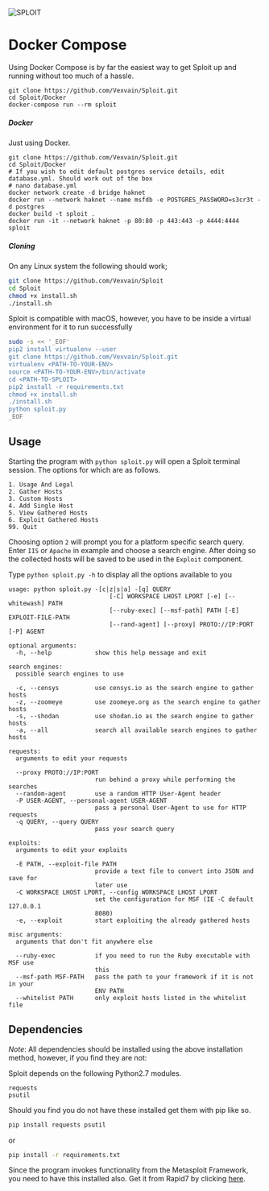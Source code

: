  ![SPLOIT](https://i.ibb.co/JRSjb6H/image-2020-11-02-172835.png)

# Docker Compose
Using Docker Compose is by far the easiest way to get Sploit up and running without too much of a hassle.
```
git clone https://github.com/Vexvain/Sploit.git
cd Sploit/Docker
docker-compose run --rm sploit
```

##### Docker
Just using Docker.
```
git clone https://github.com/Vexvain/Sploit.git
cd Sploit/Docker
# If you wish to edit default postgres service details, edit database.yml. Should work out of the box
# nano database.yml
docker network create -d bridge haknet
docker run --network haknet --name msfdb -e POSTGRES_PASSWORD=s3cr3t -d postgres
docker build -t sploit .
docker run -it --network haknet -p 80:80 -p 443:443 -p 4444:4444 sploit
```

##### Cloning
On any Linux system the following should work;

```bash
git clone https://github.com/Vexvain/Sploit
cd Sploit
chmod +x install.sh
./install.sh
```

Sploit is compatible with macOS, however, you have to be inside a virtual environment for it to run successfully

```bash
sudo -s << '_EOF'
pip2 install virtualenv --user
git clone https://github.com/Vexvain/Sploit.git
virtualenv <PATH-TO-YOUR-ENV>
source <PATH-TO-YOUR-ENV>/bin/activate
cd <PATH-TO-SPLOIT>
pip2 install -r requirements.txt
chmod +x install.sh
./install.sh
python sploit.py
_EOF
```

## Usage

Starting the program with `python sploit.py` will open a Sploit terminal session. The options for which are as follows.
```
1. Usage And Legal
2. Gather Hosts
3. Custom Hosts
4. Add Single Host
5. View Gathered Hosts
6. Exploit Gathered Hosts
99. Quit
```

Choosing option `2` will prompt you for a platform specific search query. Enter `IIS` or `Apache` in example and choose a search engine. After doing so the collected hosts will be saved to be used in the `Exploit` component.

Type `python sploit.py -h` to display all the options available to you

```
usage: python sploit.py -[c|z|s|a] -[q] QUERY
                            [-C] WORKSPACE LHOST LPORT [-e] [--whitewash] PATH
                            [--ruby-exec] [--msf-path] PATH [-E] EXPLOIT-FILE-PATH
                            [--rand-agent] [--proxy] PROTO://IP:PORT [-P] AGENT

optional arguments:
  -h, --help            show this help message and exit

search engines:
  possible search engines to use

  -c, --censys          use censys.io as the search engine to gather hosts
  -z, --zoomeye         use zoomeye.org as the search engine to gather hosts
  -s, --shodan          use shodan.io as the search engine to gather hosts
  -a, --all             search all available search engines to gather hosts

requests:
  arguments to edit your requests

  --proxy PROTO://IP:PORT
                        run behind a proxy while performing the searches
  --random-agent        use a random HTTP User-Agent header
  -P USER-AGENT, --personal-agent USER-AGENT
                        pass a personal User-Agent to use for HTTP requests
  -q QUERY, --query QUERY
                        pass your search query

exploits:
  arguments to edit your exploits

  -E PATH, --exploit-file PATH
                        provide a text file to convert into JSON and save for
                        later use
  -C WORKSPACE LHOST LPORT, --config WORKSPACE LHOST LPORT
                        set the configuration for MSF (IE -C default 127.0.0.1
                        8080)
  -e, --exploit         start exploiting the already gathered hosts

misc arguments:
  arguments that don't fit anywhere else

  --ruby-exec           if you need to run the Ruby executable with MSF use
                        this
  --msf-path MSF-PATH   pass the path to your framework if it is not in your
                        ENV PATH
  --whitelist PATH      only exploit hosts listed in the whitelist file
```


## Dependencies
_Note_: All dependencies should be installed using the above installation method, however, if you find they are not:

Sploit depends on the following Python2.7 modules.

```
requests
psutil
```

Should you find you do not have these installed get them with pip like so.

```bash
pip install requests psutil
```

or

```bash
pip install -r requirements.txt
```

Since the program invokes functionality from the Metasploit Framework, you need to have this installed also. Get it from Rapid7 by clicking [here](https://www.rapid7.com/products/metasploit/).
